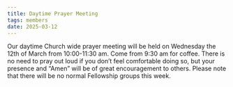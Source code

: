 ```yaml
---
title: Daytime Prayer Meeting
tags: members
date: 2025-03-12
---
```

Our daytime Church wide prayer meeting will be held on Wednesday the 12th of March from 10:00-11:30 am. 
Come from 9:30 am for coffee.
There is no need to pray out loud if you don’t feel comfortable doing so, but your presence and “Amen” will be of great encouragement to others. Please note that there will be no normal Fellowship groups this week.
